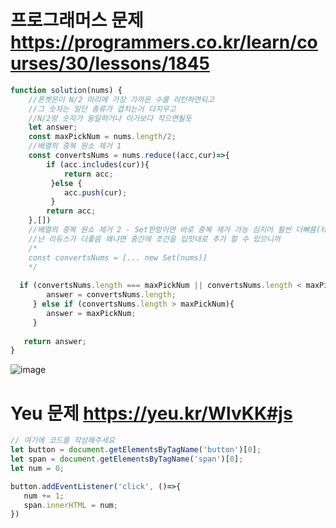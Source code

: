 # 프로그래머스 문제 https://programmers.co.kr/learn/courses/30/lessons/1845

```javascript
function solution(nums) {
    //폰켓몬이 N/2 마리에 가장 가까운 수를 리턴하면되고 
    //그 숫자는 일단 종류가 겹치는거 다지우고 
    //N/2랑 숫자가 동일하거나 이거보다 작으면될듯 
    let answer;
    const maxPickNum = nums.length/2;
    //배열의 중복 원소 제거 1
    const convertsNums = nums.reduce((acc,cur)=>{ 
 	    if (acc.includes(cur)){
 		    return acc;
 		 }else {
            acc.push(cur);
         }
        return acc;
    },[])
    //배열의 중복 원소 제거 2 - Set한방이면 바로 중복 제거 가능 심지어 훨씬 더빠름(테스트 시간 거의 절반)
    //난 리듀스가 더좋음 왜냐면 중간에 조건을 입맛대로 추가 할 수 있으니까 
    /*
    const convertsNums = [... new Set(nums)]
    */
    
  if (convertsNums.length === maxPickNum || convertsNums.length < maxPickNum){
  	    answer = convertsNums.length;
     } else if (convertsNums.length > maxPickNum){
  		answer = maxPickNum;
     }
 
   return answer;
}

```
![image](https://user-images.githubusercontent.com/43168019/120913953-c166b700-c6d5-11eb-93b2-8013bdbbacc3.png)


# Yeu 문제  https://yeu.kr/WlvKK#js
```javascript 
// 여기에 코드를 작성해주세요
let button = document.getElementsByTagName('button')[0];
let span = document.getElementsByTagName('span')[0];
let num = 0;

button.addEventListener('click', ()=>{ 
   num += 1;
   span.innerHTML = num;
})
```

